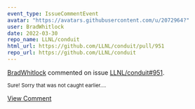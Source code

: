 ```yaml
---
event_type: IssueCommentEvent
avatar: "https://avatars.githubusercontent.com/u/2072964?"
user: BradWhitlock
date: 2022-03-30
repo_name: LLNL/conduit
html_url: https://github.com/LLNL/conduit/pull/951
repo_url: https://github.com/LLNL/conduit
---
```


<a href='https://github.com/BradWhitlock' target='_blank'>BradWhitlock</a> commented on issue <a href='https://github.com/LLNL/conduit/pull/951' target='_blank'>LLNL/conduit#951</a>.

<small>Sure! Sorry that was not caught earlier....</small>

<a href='https://github.com/LLNL/conduit/pull/951' target='_blank'>View Comment</a>